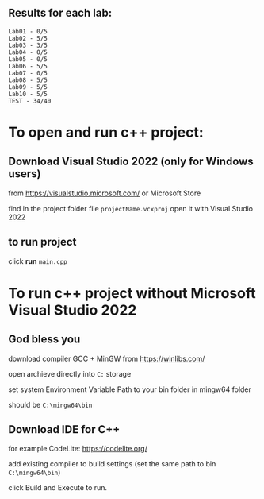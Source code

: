 ## Results for each lab:
```
Lab01 - 0/5 
Lab02 - 5/5
Lab03 - 3/5    
Lab04 - 0/5   
Lab05 - 0/5    
Lab06 - 5/5    
Lab07 - 0/5    
Lab08 - 5/5    
Lab09 - 5/5
Lab10 - 5/5    
TEST - 34/40  
```


# To open and run c++ project: 
## Download Visual Studio 2022 (only for Windows users)
from https://visualstudio.microsoft.com/ or Microsoft Store

find in the project folder file ```projectName.vcxproj``` open it with Visual Studio 2022
## to run project
click **run** ```main.cpp```


# To run c++ project without Microsoft Visual Studio 2022
## God bless you
download compiler GCC + MinGW from https://winlibs.com/

open archieve directly into ```C:``` storage

set system Environment Variable Path to your bin folder in mingw64 folder

should be ```C:\mingw64\bin```
## Download IDE for C++
for example CodeLite:
https://codelite.org/

add existing compiler to build settings (set the same path to bin ```C:\mingw64\bin```)

click Build and Execute to run.
